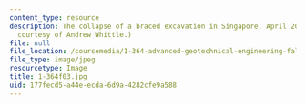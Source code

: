 ```yaml
---
content_type: resource
description: The collapse of a braced excavation in Singapore, April 2004. (Image
  courtesy of Andrew Whittle.)
file: null
file_location: /coursemedia/1-364-advanced-geotechnical-engineering-fall-2003/177fecd5a44eecda6d9a4282cfe9a588_1-364f03.jpg
file_type: image/jpeg
resourcetype: Image
title: 1-364f03.jpg
uid: 177fecd5-a44e-ecda-6d9a-4282cfe9a588
---
```

